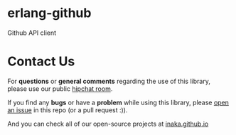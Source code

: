 erlang-github
=============

Github API client

Contact Us
=============
For **questions** or **general comments** regarding the use of this library, please use our public
[hipchat room](https://www.hipchat.com/gpBpW3SsT).

If you find any **bugs** or have a **problem** while using this library, please [open an issue](https://github.com/inaka/erlang-github/issues/new) in this repo (or a pull request :)).

And you can check all of our open-source projects at [inaka.github.io](http://inaka.github.io)
